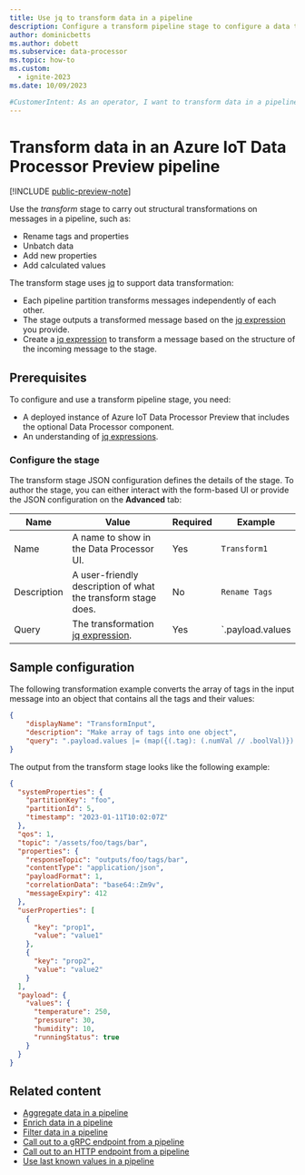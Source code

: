 ```yaml
---
title: Use jq to transform data in a pipeline
description: Configure a transform pipeline stage to configure a data transformation with jq in an Azure IoT Data Processor pipeline.
author: dominicbetts
ms.author: dobett
ms.subservice: data-processor
ms.topic: how-to
ms.custom:
  - ignite-2023
ms.date: 10/09/2023

#CustomerIntent: As an operator, I want to transform data in a pipeline so that I can make structural transformations messages.
---
```


# Transform data in an Azure IoT Data Processor Preview pipeline

[!INCLUDE [public-preview-note](../includes/public-preview-note.md)]

Use the _transform_ stage to carry out structural transformations on messages in a pipeline, such as:

- Rename tags and properties
- Unbatch data
- Add new properties
- Add calculated values

The transform stage uses [jq](concept-jq.md) to support data transformation:

- Each pipeline partition transforms messages independently of each other.
- The stage outputs a transformed message based on the [jq expression](concept-jq-expression.md) you provide.
- Create a [jq expression](concept-jq-expression.md) to transform a message based on the structure of the incoming message to the stage.  

## Prerequisites

To configure and use a transform pipeline stage, you need:

- A deployed instance of Azure IoT Data Processor Preview that includes the optional Data Processor component.
- An understanding of [jq expressions](concept-jq-expression.md).

### Configure the stage

The transform stage JSON configuration defines the details of the stage. To author the stage, you can either interact with the form-based UI or provide the JSON configuration on the **Advanced** tab:

| Name | Value | Required | Example | 
| --- | --- | --- | --- |
| Name  | A name to show in the Data Processor UI.  | Yes | `Transform1` |
| Description | A user-friendly description of what the transform stage does.  | No | `Rename Tags` |
| Query | The transformation [jq expression](concept-jq-expression.md).  | Yes | `.payload.values |= (map({(.tag): (.numVal // .boolVal)}) | add)` |

## Sample configuration

The following transformation example converts the array of tags in the input message into an object that contains all the tags and their values:

```json
{
    "displayName": "TransformInput", 
    "description": "Make array of tags into one object", 
    "query": ".payload.values |= (map({(.tag): (.numVal // .boolVal)}) | add)"
}
```

The output from the transform stage looks like the following example:

```json
{
  "systemProperties": {
    "partitionKey": "foo",
    "partitionId": 5,
    "timestamp": "2023-01-11T10:02:07Z"
  },
  "qos": 1,
  "topic": "/assets/foo/tags/bar",
  "properties": {
    "responseTopic": "outputs/foo/tags/bar",
    "contentType": "application/json",
    "payloadFormat": 1,
    "correlationData": "base64::Zm9v",
    "messageExpiry": 412
  },
  "userProperties": [
    {
      "key": "prop1",
      "value": "value1"
    },
    {
      "key": "prop2",
      "value": "value2"
    }
  ],
  "payload": {
    "values": {
      "temperature": 250,
      "pressure": 30,
      "humidity": 10,
      "runningStatus": true
    }
  }
}
```

## Related content

- [Aggregate data in a pipeline](howto-configure-aggregate-stage.md)
- [Enrich data in a pipeline](howto-configure-enrich-stage.md)
- [Filter data in a pipeline](howto-configure-filter-stage.md)
- [Call out to a gRPC endpoint from a pipeline](howto-configure-grpc-callout-stage.md)
- [Call out to an HTTP endpoint from a pipeline](howto-configure-http-callout-stage.md)
- [Use last known values in a pipeline](howto-configure-lkv-stage.md)

